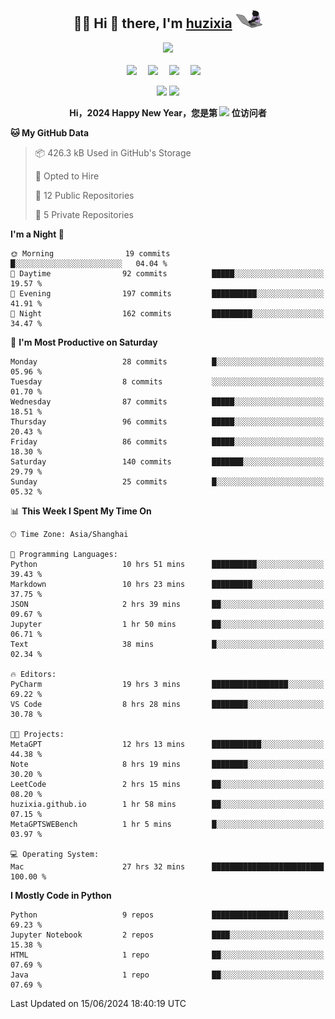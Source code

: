 <div align="center">

## :woman_technologist: Hi 👋 there, I'm [huzixia](https://huzixia.github.io/) <img height="30" src="images/work.gif" />

  <!-- dynamic typing effect 动态打字效果 -->
  <div>
    <a href="https://huzixia.github.io/">
      <img src="https://readme-typing-svg.demolab.com?font=Fira+Code&pause=1000&width=435&lines=console.log(%22Hello%2C%20World%22);胡同学祝您心想事成!&center=true&size=27" />
    </a>
  </div>

  <div>&nbsp;</div>

  <!-- profile logo 个人资料徽标 -->
  <div>
    <a href="https://huzixia.github.io/"><img src="https://img.shields.io/badge/Website-博客-orange" /></a>&emsp;
    <a href="https://www.zhihu.com/people/hu-zi-xia-91"><img src="https://img.shields.io/badge/ZhiHu-知乎-blue" /></a>&emsp;
    <a href="https://twitter.com/zixia80631/"><img src="https://img.shields.io/badge/Twitter-推特-black" /></a>&emsp;
    <a href="https://github.com/HuZixia/Text2Video/assets/38995480/244e64be-3dc4-46bb-8aff-523d8a235a1e"><img src="https://img.shields.io/badge/WeChat-微信-07c160" /></a>&emsp;

  </div>

[//]: # (### Github Stats)

 <p>
   <img src="https://github-readme-stats.vercel.app/api?username=HuZixia&rank_icon=github&theme=react&border_color=61dafb&hide_border=true" />
   <img src="https://github-readme-stats.vercel.app/api/top-langs/?username=HuZixia&hide=c%23,powershell,Mathematica,Ruby,Objective-C,Objective-C%2b%2b,Cuda&title_color=61dafb&text_color=ffffff&icon_color=61dafb&bg_color=20232a&langs_count=8&layout=compact&border_color=61dafb&hide_border=true&size_weight=0.5&count_weight=0.5" />
 </p>

</div>

<div align="center"><b>Hi，2024 Happy New Year，您是第 <img src="https://profile-counter.glitch.me/HuZixia/count.svg"></img> 位访问者</b></div>


[//]: # (*   Github Stats)
[//]: # (![Top Langs]&#40;https://github-readme-stats.vercel.app/api/top-langs/?username=HuZixia\&layout=compact&#41;)
[//]: # (![HuZixia's GitHub stats]&#40;https://github-readme-stats.vercel.app/api?username=HuZixia\&rank_icon=github&theme=tokyonight&#41;)


<!--START_SECTION:waka-->
**🐱 My GitHub Data** 

> 📦 426.3 kB Used in GitHub's Storage 
 > 
> 💼 Opted to Hire
 > 
> 📜 12 Public Repositories 
 > 
> 🔑 5 Private Repositories 
 > 
**I'm a Night 🦉** 

```text
🌞 Morning                19 commits          █░░░░░░░░░░░░░░░░░░░░░░░░   04.04 % 
🌆 Daytime                92 commits          █████░░░░░░░░░░░░░░░░░░░░   19.57 % 
🌃 Evening                197 commits         ██████████░░░░░░░░░░░░░░░   41.91 % 
🌙 Night                  162 commits         █████████░░░░░░░░░░░░░░░░   34.47 % 
```
📅 **I'm Most Productive on Saturday** 

```text
Monday                   28 commits          █░░░░░░░░░░░░░░░░░░░░░░░░   05.96 % 
Tuesday                  8 commits           ░░░░░░░░░░░░░░░░░░░░░░░░░   01.70 % 
Wednesday                87 commits          █████░░░░░░░░░░░░░░░░░░░░   18.51 % 
Thursday                 96 commits          █████░░░░░░░░░░░░░░░░░░░░   20.43 % 
Friday                   86 commits          █████░░░░░░░░░░░░░░░░░░░░   18.30 % 
Saturday                 140 commits         ███████░░░░░░░░░░░░░░░░░░   29.79 % 
Sunday                   25 commits          █░░░░░░░░░░░░░░░░░░░░░░░░   05.32 % 
```


📊 **This Week I Spent My Time On** 

```text
🕑︎ Time Zone: Asia/Shanghai

💬 Programming Languages: 
Python                   10 hrs 51 mins      ██████████░░░░░░░░░░░░░░░   39.43 % 
Markdown                 10 hrs 23 mins      █████████░░░░░░░░░░░░░░░░   37.75 % 
JSON                     2 hrs 39 mins       ██░░░░░░░░░░░░░░░░░░░░░░░   09.67 % 
Jupyter                  1 hr 50 mins        ██░░░░░░░░░░░░░░░░░░░░░░░   06.71 % 
Text                     38 mins             █░░░░░░░░░░░░░░░░░░░░░░░░   02.34 % 

🔥 Editors: 
PyCharm                  19 hrs 3 mins       █████████████████░░░░░░░░   69.22 % 
VS Code                  8 hrs 28 mins       ████████░░░░░░░░░░░░░░░░░   30.78 % 

🐱‍💻 Projects: 
MetaGPT                  12 hrs 13 mins      ███████████░░░░░░░░░░░░░░   44.38 % 
Note                     8 hrs 19 mins       ████████░░░░░░░░░░░░░░░░░   30.20 % 
LeetCode                 2 hrs 15 mins       ██░░░░░░░░░░░░░░░░░░░░░░░   08.20 % 
huzixia.github.io        1 hr 58 mins        ██░░░░░░░░░░░░░░░░░░░░░░░   07.15 % 
MetaGPTSWEBench          1 hr 5 mins         █░░░░░░░░░░░░░░░░░░░░░░░░   03.97 % 

💻 Operating System: 
Mac                      27 hrs 32 mins      █████████████████████████   100.00 % 
```

**I Mostly Code in Python** 

```text
Python                   9 repos             █████████████████░░░░░░░░   69.23 % 
Jupyter Notebook         2 repos             ████░░░░░░░░░░░░░░░░░░░░░   15.38 % 
HTML                     1 repo              ██░░░░░░░░░░░░░░░░░░░░░░░   07.69 % 
Java                     1 repo              ██░░░░░░░░░░░░░░░░░░░░░░░   07.69 % 
```




 Last Updated on 15/06/2024 18:40:19 UTC
<!--END_SECTION:waka-->


<!--
**HuZixia/HuZixia** is a ✨ _special_ ✨ repository because its `README.md` (this file) appears on your GitHub profile.

Here are some ideas to get you started:

- 🔭 I’m currently working on ...
- 🌱 I’m currently learning ...
- 👯 I’m looking to collaborate on ...
- 🤔 I’m looking for help with ...
- 💬 Ask me about ...
- 📫 How to reach me: ...
- 😄 Pronouns: ...
- ⚡ Fun fact: ...
-->
